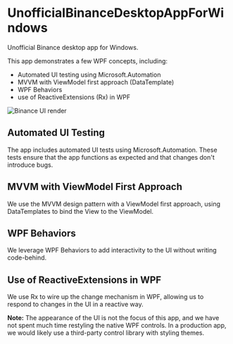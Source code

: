 ﻿# UnofficialBinanceDesktopAppForWindows

Unofficial Binance desktop app for Windows.

This app demonstrates a few WPF concepts, including:

- Automated UI testing using Microsoft.Automation
- MVVM with ViewModel first approach (DataTemplate)
- WPF Behaviors
- use of ReactiveExtensions (Rx) in WPF

![Binance UI render](https://raw.githubusercontent.com/plop44/UnofficialBinanceDesktopAppForWindows/main/Ticker.gif)

## Automated UI Testing

The app includes automated UI tests using Microsoft.Automation. These tests ensure that the app functions as expected and that changes don't introduce bugs.

## MVVM with ViewModel First Approach

We use the MVVM design pattern with a ViewModel first approach, using DataTemplates to bind the View to the ViewModel.

## WPF Behaviors

We leverage WPF Behaviors to add interactivity to the UI without writing code-behind.

## Use of ReactiveExtensions in WPF

We use Rx to wire up the change mechanism in WPF, allowing us to respond to changes in the UI in a reactive way.

**Note:** The appearance of the UI is not the focus of this app, and we have not spent much time restyling the native WPF controls. In a production app, we would likely use a third-party control library with styling themes.
